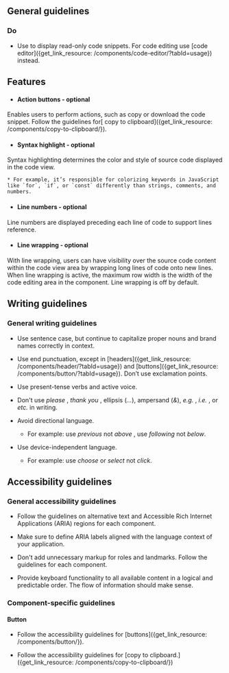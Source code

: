 ## General guidelines

### Do

  * Use to display read-only code snippets. For code editing use [code editor]({get_link_resource: /components/code-editor/?tabId=usage}) instead.



## Features

  * #### Action buttons \- optional

Enables users to perform actions, such as copy or download the code snippet. Follow the guidelines for[ copy to clipboard]({get_link_resource: /components/copy-to-clipboard/}).

  * #### Syntax highlight \- optional

Syntax highlighting determines the color and style of source code displayed in the code view.

    * For example, it’s responsible for colorizing keywords in JavaScript like `for`, `if`, or `const` differently than strings, comments, and numbers.

  * #### Line numbers \- optional

Line numbers are displayed preceding each line of code to support lines reference.

  * #### Line wrapping \- optional

With line wrapping, users can have visibility over the source code content within the code view area by wrapping long lines of code onto new lines. When line wrapping is active, the maximum row width is the width of the code editing area in the component. Line wrapping is off by default.




## Writing guidelines

### General writing guidelines

  * Use sentence case, but continue to capitalize proper nouns and brand names correctly in context.

  * Use end punctuation, except in [headers]({get_link_resource: /components/header/?tabId=usage}) and [buttons]({get_link_resource: /components/button/?tabId=usage}). Don’t use exclamation points.

  * Use present-tense verbs and active voice.

  * Don't use _please_ , _thank you_ , ellipsis (_..._), ampersand (_&_), _e.g._ , _i.e._ , or _etc._ in writing.

  * Avoid directional language.

    * For example: use _previous_ not _above_ , use _following_ not _below_.

  * Use device-independent language.

    * For example: use _choose_ or _select_ not _click_.




## Accessibility guidelines

### General accessibility guidelines

  * Follow the guidelines on alternative text and Accessible Rich Internet Applications (ARIA) regions for each component.

  * Make sure to define ARIA labels aligned with the language context of your application.

  * Don't add unnecessary markup for roles and landmarks. Follow the guidelines for each component.

  * Provide keyboard functionality to all available content in a logical and predictable order. The flow of information should make sense.




### Component-specific guidelines

#### Button

  * Follow the accessibility guidelines for [buttons]({get_link_resource: /components/button/}).

  * Follow the accessibility guidelines for [copy to clipboard.]({get_link_resource: /components/copy-to-clipboard/})



